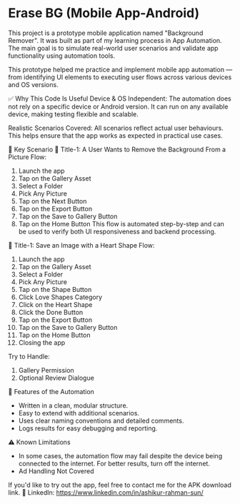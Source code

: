 # Erase BG (Mobile App-Android)
This project is a prototype mobile application named "Background Remover". It was built as part of my learning process in App Automation. The main goal is to simulate real-world user scenarios and validate app functionality using automation tools. 

This prototype helped me practice and implement mobile app automation — from identifying UI elements to executing user flows across various devices and OS versions.

✅ Why This Code Is Useful
Device & OS Independent:
The automation does not rely on a specific device or Android version. It can run on any available device, making testing flexible and scalable.

Realistic Scenarios Covered:
All scenarios reflect actual user behaviours. This helps ensure that the app works as expected in practical use cases.

📸 Key Scenario
🧩 Title-1: A User Wants to Remove the Background From a Picture
Flow:
  1. Launch the app
  2. Tap on the Gallery Asset
  3. Select a Folder
  4. Pick Any Picture
  5. Tap on the Next Button
  6. Tap on the Export Button
  7. Tap on the Save to Gallery Button
  8. Tap on the Home Button
This flow is automated step-by-step and can be used to verify both UI responsiveness and backend processing.

🧩 Title-1: Save an Image with a Heart Shape
Flow: 
  1. Launch the app
  2. Tap on the Gallery Asset
  3. Select a Folder
  4. Pick Any Picture
  5. Tap on the Shape Button
  6. Click Love Shapes Category
  7. Click on the Heart Shape
  8. Click the Done Button
  9. Tap on the Export Button
  10. Tap on the Save to Gallery Button
  11. Tap on the Home Button
  12. Closing the app

Try to Handle: 
1. Gallery Permission
2. Optional Review Dialogue

🧪 Features of the Automation
- Written in a clean, modular structure.
- Easy to extend with additional scenarios.
- Uses clear naming conventions and detailed comments.
- Logs results for easy debugging and reporting.

⚠️ Known Limitations

- In some cases, the automation flow may fail despite the device being connected to the internet. For better results, turn off the internet.
- Ad Handling Not Covered

If you'd like to try out the app, feel free to contact me for the APK download link.
🔗 LinkedIn: https://www.linkedin.com/in/ashikur-rahman-sun/




